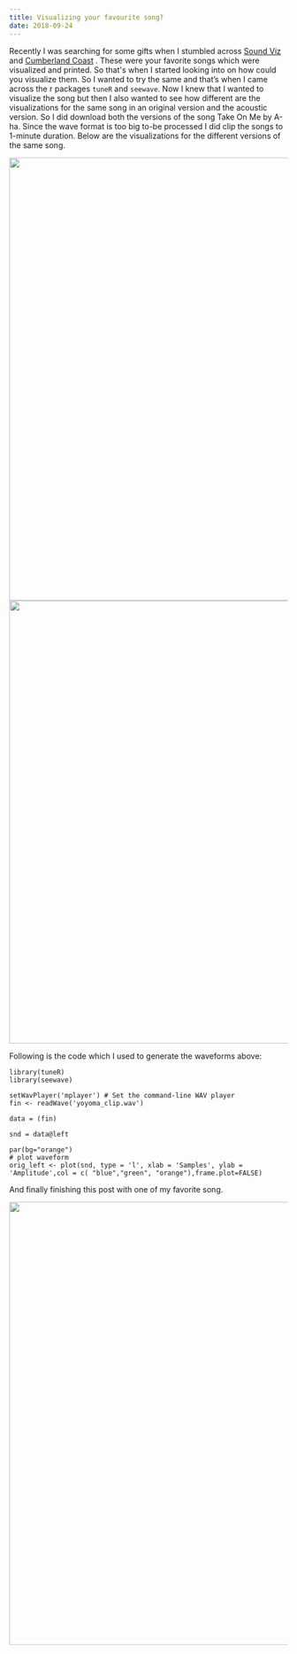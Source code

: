 ```yaml
---
title: Visualizing your favourite song?
date: 2018-09-24
---
```



Recently I was searching for some gifts when I stumbled across <a href="https://www.soundviz.com/">Sound Viz</a> and <a href="http://cumberlandcoast.com/">Cumberland Coast</a> .
These were your favorite songs which were visualized and printed. So that's when I started looking into on how could you visualize them. So I wanted to try the same and that’s when I came across the r packages `tuneR` and `seewave`. Now I knew that I wanted to visualize the song but then I also wanted to see how different are the visualizations for the same song in an original version and the acoustic version. So I did download both the versions of the song Take On Me by A-ha. Since the wave format is too big to-be processed I did clip the songs to 1-minute duration. Below are the visualizations for the different versions of the same song.


<IMG SRC="takeonmeorg.png" width="800">

<IMG SRC="takeonmeacc.png" width="800">

Following is the code which I used to generate the waveforms above:

```
library(tuneR)
library(seewave)

setWavPlayer('mplayer') # Set the command-line WAV player
fin <- readWave('yoyoma_clip.wav')

data = (fin)

snd = data@left

par(bg="orange")
# plot waveform
orig_left <- plot(snd, type = 'l', xlab = 'Samples', ylab = 'Amplitude',col = c( "blue","green", "orange"),frame.plot=FALSE)

```
And finally finishing this post with one of my favorite song.

<IMG SRC="yoyoma.png" width="800">
